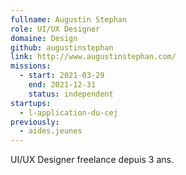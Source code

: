 ```yaml
---
fullname: Augustin Stephan
role: UI/UX Designer
domaine: Design
github: augustinstephan
link: http://www.augustinstephan.com/
missions:
  - start: 2021-03-29
    end: 2021-12-31
    status: independent
startups:
  - l-application-du-cej
previously:
  - aides.jeunes
---
```


UI/UX Designer freelance depuis 3 ans.
